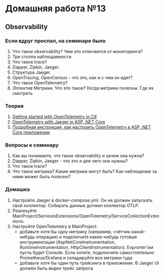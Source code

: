 # Домашняя работа №13

## Observability

### Если вдруг проспал, на семинаре было
1. Что такое observability? Чем это отличается от мониторинга?
2. Три столпа наблюдаемости.
3. Что такое trace?
4. Dapper, Zipkin, Jaeger.
5. Структура Jaeger.
6. OpenTracing, OpenCensus - что это, как и с чем их едят?
7. Что такое OpenTelemetry?
8. *Эллектив* Метрики. Что это такое? Когда метрики полезны. Где их смотреть

### Теория
1. [Getting started with OpenTelemetry in C#](https://github.com/open-telemetry/opentelemetry-dotnet/blob/main/docs/trace/getting-started-console/README.md)
2. [OpenTelemetry with Jaeger in ASP .NET Core](https://github.com/open-telemetry/opentelemetry-dotnet/blob/main/src/OpenTelemetry.Exporter.Jaeger/README.md)
3. [Подробная инструкция, как настроить OpenTelemetry в ASP .NET Core приложении](https://habr.com/ru/articles/742450/)

### Вопросы к семинару
1. Как вы понимаете, что такое observability и зачем она нужна?
2. Dapper, Zipkin, Jaeger - что это и для чего они нужны?
3. Что такое trace?
4. Что такое метрика? Какие метрики могут быть? Как наблюдение за ними может быть полезно?

### Домашка
1. Настройте Jaeger в docker-compose.yml. Он не должен запускать свой коллектор. Собирать данные должен коллектор OTLP.
2. Реализуйте MainProject/ServicesExtensions/OpenTelemetry/ServiceCollectionExtensions.
3. Настройте OpenTelemetry в MainProject:
    - добавьте хотя бы одну метрику (например, счётчик какой-нибудь операции) и подключите какие-нибудь готовые инструментации (AspNetCoreInstrumentation, RuntimeInstrumentation, HttpClientInstrumentation). Exprorter'ом пусть будет Console. Если хотите, подключите самостоятельно Prometheus/Grafana и складируйте все метрики туда
    - добавьте хотя бы один путь трейсинга в приложении. В Jaeger UI должен быть виден трейс запроса
